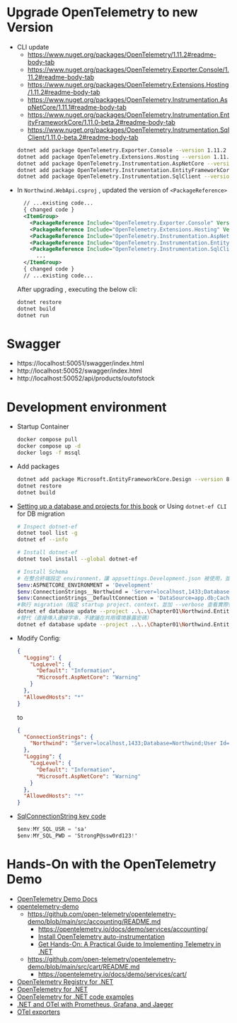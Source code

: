 # Upgrade OpenTelemetry  to new Version
* CLI update 
  * https://www.nuget.org/packages/OpenTelemetry/1.11.2#readme-body-tab
  * https://www.nuget.org/packages/OpenTelemetry.Exporter.Console/1.11.2#readme-body-tab
  * https://www.nuget.org/packages/OpenTelemetry.Extensions.Hosting/1.11.2#readme-body-tab
  * https://www.nuget.org/packages/OpenTelemetry.Instrumentation.AspNetCore/1.11.1#readme-body-tab
  * https://www.nuget.org/packages/OpenTelemetry.Instrumentation.EntityFrameworkCore/1.11.0-beta.2#readme-body-tab 
  * https://www.nuget.org/packages/OpenTelemetry.Instrumentation.SqlClient/1.11.0-beta.2#readme-body-tab 
  ```bash 
  dotnet add package OpenTelemetry.Exporter.Console --version 1.11.2
  dotnet add package OpenTelemetry.Extensions.Hosting --version 1.11.2
  dotnet add package OpenTelemetry.Instrumentation.AspNetCore --version 1.11.*
  dotnet add package OpenTelemetry.Instrumentation.EntityFrameworkCore --version 1.11.0-*
  dotnet add package OpenTelemetry.Instrumentation.SqlClient --version 1.11.0-*
  ```
* In `Northwind.WebApi.csproj` , updated the version of `<PackageReference>`
  ```xml
    // ...existing code...
    { changed code }
    <ItemGroup>
      <PackageReference Include="OpenTelemetry.Exporter.Console" Version="1.11.2" />
      <PackageReference Include="OpenTelemetry.Extensions.Hosting" Version="1.11.2" />
      <PackageReference Include="OpenTelemetry.Instrumentation.AspNetCore" Version="1.11.*" />
      <PackageReference Include="OpenTelemetry.Instrumentation.EntityFrameworkCore" Version="1.11.0-*" />
      <PackageReference Include="OpenTelemetry.Instrumentation.SqlClient" Version="1.11.0-*" />
        ...
    </ItemGroup>
    { changed code }
    // ...existing code...
  ```
  After upgrading , executing the below cli:
  ```bash
  dotnet restore
  dotnet build
  dotnet run
  ```

# Swagger
* https://localhost:50051/swagger/index.html
* http://localhost:50052/swagger/index.html  
* http://localhost:50052/api/products/outofstock

# Development environment
* Startup Container
  ```bash
  docker compose pull
  docker compose up -d
  docker logs -f mssql
  ```
* Add packages
  ```bash
  dotnet add package Microsoft.EntityFrameworkCore.Design --version 8.0.4
  dotnet restore
  dotnet build
  ```  
* [Setting up a database and projects for this book](../../Chapter01/README.md) or Using `dotnet-ef CLI ` for DB migration 
  ```bash
  # Inspect dotnet-ef  
  dotnet tool list -g
  dotnet ef --info

  # Install dotnet-ef
  dotnet tool install --global dotnet-ef

  # Install Schema
  # 在整合終端設定 environment，讓 appsettings.Development.json 被使用，並覆寫 ConnectionStrings
  $env:ASPNETCORE_ENVIRONMENT = 'Development'
  $env:ConnectionStrings__Northwind = 'Server=localhost,1433;Database=Northwind;User Id=sa;Password=StrongP@ssw0rd123!;TrustServerCertificate=True;MultipleActiveResultSets=True;'
  $env:ConnectionStrings__DefaultConnection = 'DataSource=app.db;Cache=Shared'
  #執行 migration（指定 startup project、context，並加 --verbose 查看實際使用的連線）：
  dotnet ef database update --project ..\..\Chapter01\Northwind.EntityModels\ --startup-project . --context NorthwindContext --verbose
  #替代（直接傳入連線字串，不建議在共用環境暴露密碼）
  dotnet ef database update --project ..\..\Chapter01\Northwind.EntityModels\ --startup-project . --connection "Server=localhost,1433;Database=Northwind;User Id=sa;Password=StrongP@ssw0rd123!;TrustServerCertificate=True;" --context NorthwindContext --verbose
  ```
* Modify Config:
  ```json
  {
    "Logging": {
      "LogLevel": {
        "Default": "Information",
        "Microsoft.AspNetCore": "Warning"
      }
    },
    "AllowedHosts": "*"
  }

  ```
  to
  ```json
  { 
    "ConnectionStrings": {
      "Northwind": "Server=localhost,1433;Database=Northwind;User Id=sa;Password=StrongP@ssw0rd123!;TrustServerCertificate=True;MultipleActiveResultSets=True;"
    },
    "Logging": {
      "LogLevel": {
        "Default": "Information",
        "Microsoft.AspNetCore": "Warning"
      }
    },
    "AllowedHosts": "*"
  }
  ```

* [SqlConnectionString key code](../../Chapter01/Northwind.DataContext/NorthwindContext.cs?plain=1#L74-L102)
  ```csharp
  $env:MY_SQL_USR = 'sa'
  $env:MY_SQL_PWD = 'StrongP@ssw0rd123!'
  ```
# Hands-On with the OpenTelemetry Demo
- [OpenTelemetry Demo Docs](https://opentelemetry.io/docs/demo/)
- [opentelemetry-demo](https://github.com/open-telemetry/opentelemetry-demo)
  - https://github.com/open-telemetry/opentelemetry-demo/blob/main/src/accounting/README.md
    - https://opentelemetry.io/docs/demo/services/accounting/
    - [Install OpenTelemetry auto-instrumentation](https://github.com/open-telemetry/opentelemetry-dotnet-instrumentation)
    - [Get Hands-On: A Practical Guide to Implementing Telemetry in .NET](https://medium.com/@esteban210301/get-hands-on-a-practical-guide-to-implementing-telemetry-in-net-d1466ec95190)
  - https://github.com/open-telemetry/opentelemetry-demo/blob/main/src/cart/README.md
    - https://opentelemetry.io/docs/demo/services/cart/
- [OpenTelemetry Registry for .NET](https://opentelemetry.io/ecosystem/registry/?component=instrumentation&language=dotnet)
- [OpenTelemetry for .NET](https://opentelemetry.io/docs/languages/net/)
- [OpenTelemetry for .NET code examples](https://github.com/open-telemetry/opentelemetry-dotnet/tree/main/examples)
- [.NET and OTel with Prometheus, Grafana, and Jaeger](https://learn.microsoft.com/en-us/dotnet/core/diagnostics/observability-with-otel)
- [OTel exporters](https://opentelemetry.io/docs/languages/net/exporters/)
